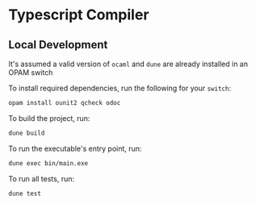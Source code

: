 # Typescript Compiler

## Local Development

It's assumed a valid version of `ocaml` and `dune` are already installed in an OPAM switch

To install required dependencies, run the following for your `switch`:

```bash
opam install ounit2 qcheck odoc
```

To build the project, run:

```bash
dune build
```

To run the executable's entry point, run:

```bash
dune exec bin/main.exe
```

To run all tests, run:

```bash
dune test
```
